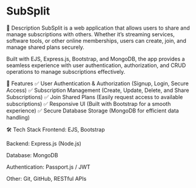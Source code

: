 # SubSplit
📌 Description
SubSplit is a web application that allows users to share and manage subscriptions with others. Whether it’s streaming services, software tools, or other online memberships, users can create, join, and manage shared plans securely.

Built with EJS, Express.js, Bootstrap, and MongoDB, the app provides a seamless experience with user authentication, authorization, and CRUD operations to manage subscriptions effectively.

🚀 Features
✅ User Authentication & Authorization (Signup, Login, Secure Access)
✅ Subscription Management (Create, Update, Delete, and Share Subscriptions)
✅ Join Shared Plans (Easily request access to available subscriptions)
✅ Responsive UI (Built with Bootstrap for a smooth experience)
✅ Secure Database Storage (MongoDB for efficient data handling)

🛠️ Tech Stack
Frontend: EJS, Bootstrap

Backend: Express.js (Node.js)

Database: MongoDB

Authentication: Passport.js / JWT

Other: Git, GitHub, RESTful APIs
